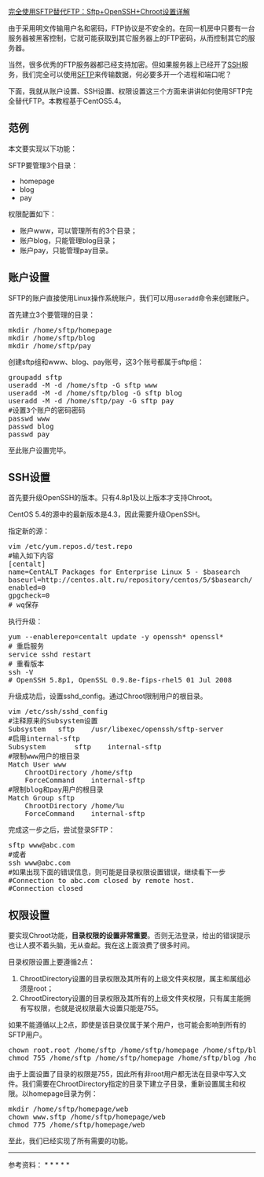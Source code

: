 [完全使用SFTP替代FTP：Sftp+OpenSSH+Chroot设置详解](http://zengrong.net/post/1616.htm)

由于采用明文传输用户名和密码，FTP协议是不安全的。在同一机房中只要有一台服务器被黑客控制，它就可能获取到其它服务器上的FTP密码，从而控制其它的服务器。

当然，很多优秀的FTP服务器都已经支持加密。但如果服务器上已经开了[SSH](http://zh.wikipedia.org/wiki/SSH)服务，我们完全可以使用[SFTP](http://zh.wikipedia.org/wiki/SFTP)来传输数据，何必要多开一个进程和端口呢？

下面，我就从账户设置、SSH设置、权限设置这三个方面来讲讲如何使用SFTP完全替代FTP。本教程基于CentOS5.4。

## 范例

本文要实现以下功能：

SFTP要管理3个目录：

* homepage
* blog
* pay

权限配置如下：

* 账户www，可以管理所有的3个目录；
* 账户blog，只能管理blog目录；
* 账户pay，只能管理pay目录。

## 账户设置

SFTP的账户直接使用Linux操作系统账户，我们可以用`useradd`命令来创建账户。

首先建立3个要管理的目录：

<pre lang="BASH">
mkdir /home/sftp/homepage
mkdir /home/sftp/blog
mkdir /home/sftp/pay
</pre>

创建sftp组和www、blog、pay账号，这3个账号都属于sftp组：

<pre lang="BASH">
groupadd sftp 
useradd -M -d /home/sftp -G sftp www
useradd -M -d /home/sftp/blog -G sftp blog
useradd -M -d /home/sftp/pay -G sftp pay
#设置3个账户的密码密码
passwd www
passwd blog
passwd pay
</pre>

至此账户设置完毕。

## SSH设置

首先要升级OpenSSH的版本。只有4.8p1及以上版本才支持Chroot。

CentOS 5.4的源中的最新版本是4.3，因此需要升级OpenSSH。

指定新的源：

<pre lang="BASH">
vim /etc/yum.repos.d/test.repo
#输入如下内容
[centalt]
name=CentALT Packages for Enterprise Linux 5 - $basearch
baseurl=http://centos.alt.ru/repository/centos/5/$basearch/
enabled=0
gpgcheck=0
# wq保存
</pre>

执行升级：

<pre lang="BASH">
yum --enablerepo=centalt update -y openssh* openssl*
# 重启服务
service sshd restart
# 重看版本
ssh -V
# OpenSSH_5.8p1, OpenSSL 0.9.8e-fips-rhel5 01 Jul 2008
</pre>

升级成功后，设置sshd_config。通过Chroot限制用户的根目录。

<pre lang="BASH">
vim /etc/ssh/sshd_config
#注释原来的Subsystem设置
Subsystem	sftp	/usr/libexec/openssh/sftp-server
#启用internal-sftp
Subsystem       sftp    internal-sftp
#限制www用户的根目录
Match User www
	ChrootDirectory /home/sftp
	ForceCommand	internal-sftp
#限制blog和pay用户的根目录
Match Group sftp
	ChrootDirectory /home/%u
	ForceCommand	internal-sftp
</pre>

完成这一步之后，尝试登录SFTP：

<pre lang="BASH">
sftp www@abc.com
#或者
ssh www@abc.com
#如果出现下面的错误信息，则可能是目录权限设置错误，继续看下一步
#Connection to abc.com closed by remote host.
#Connection closed
</pre>

## 权限设置

要实现Chroot功能，**目录权限的设置非常重要**。否则无法登录，给出的错误提示也让人摸不着头脑，无从查起。我在这上面浪费了很多时间。

目录权限设置上要遵循2点：

1. ChrootDirectory设置的目录权限及其所有的上级文件夹权限，属主和属组必须是root；
2. ChrootDirectory设置的目录权限及其所有的上级文件夹权限，只有属主能拥有写权限，也就是说权限最大设置只能是755。

如果不能遵循以上2点，即使是该目录仅属于某个用户，也可能会影响到所有的SFTP用户。

<pre lang="BASH">
chown root.root /home/sftp /home/sftp/homepage /home/sftp/blog /home/sftp/pay
chmod 755 /home/sftp /home/sftp/homepage /home/sftp/blog /home/sftp/pay
</pre>

由于上面设置了目录的权限是755，因此所有非root用户都无法在目录中写入文件。我们需要在ChrootDirectory指定的目录下建立子目录，重新设置属主和权限。以homepage目录为例：

<pre lang="BASH">
mkdir /home/sftp/homepage/web
chown www.sftp /home/sftp/homepage/web
chmod 775 /home/sftp/homepage/web
</pre>

至此，我们已经实现了所有需要的功能。

<hr>
参考资料：
* <http://www.mike.org.cn/articles/centos-sftp-chroot/>
* <http://www.mike.org.cn/articles/centos-install-openssh/>
* <http://www.ctohome.com/FuWuQi/29/554.html>
* <http://rainbird.blog.51cto.com/211214/275162/>
* <http://www.debian-administration.org/articles/590>
